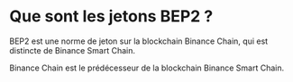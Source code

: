# Que sont les jetons BEP2 ?

BEP2 est une norme de jeton sur la blockchain Binance Chain, qui est distincte de Binance Smart Chain.

Binance Chain est le prédécesseur de la blockchain Binance Smart Chain.